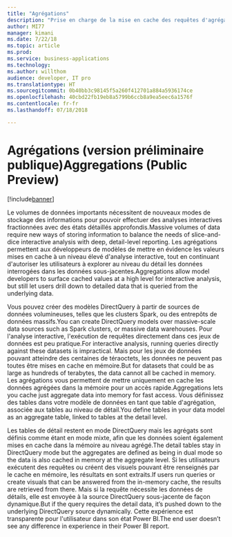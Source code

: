 ```yaml
---
title: "Agrégations"
description: "Prise en charge de la mise en cache des requêtes d'agrégation tout continuant d'autoriser les utilisateurs à explorer au niveau du détail via DirectQuery"
author: MI77
manager: kimani
ms.date: 7/22/18
ms.topic: article
ms.prod: 
ms.service: business-applications
ms.technology: 
ms.author: willthom
audience: developer, IT pro
ms.translationtype: HT
ms.sourcegitcommit: 0b40bb3c98145f5a260f412701a884a5936174ce
ms.openlocfilehash: 40cbd22fb19eb8a5799b6ccb8a9ea5eec6a1576f
ms.contentlocale: fr-fr
ms.lasthandoff: 07/18/2018

---
```


# <a name="aggregations-public-preview"></a><span data-ttu-id="40d61-103">Agrégations (version préliminaire publique)</span><span class="sxs-lookup"><span data-stu-id="40d61-103">Aggregations (Public Preview)</span></span>

[!include[banner](../../../includes/banner.md)]


<span data-ttu-id="40d61-104">Le volumes de données importants nécessitent de nouveaux modes de stockage des informations pour pouvoir effectuer des analyses interactives fractionnées avec des états détaillés approfondis.</span><span class="sxs-lookup"><span data-stu-id="40d61-104">Massive volumes of data require new ways of storing information to balance the needs of slice-and-dice interactive analysis with deep, detail-level reporting.</span></span> <span data-ttu-id="40d61-105">Les agrégations permettent aux développeurs de modèles de mettre en évidence les valeurs mises en cache à un niveau élevé d'analyse interactive, tout en continuant d'autoriser les utilisateurs à explorer au niveau du détail les données interrogées dans les données sous-jacentes.</span><span class="sxs-lookup"><span data-stu-id="40d61-105">Aggregations allow model developers to surface cached values at a high level for interactive analysis, but still let users drill down to detailed data that is queried from the underlying data.</span></span>

<span data-ttu-id="40d61-106">Vous pouvez créer des modèles DirectQuery à partir de sources de données volumineuses, telles que les clusters Spark, ou des entrepôts de données massifs.</span><span class="sxs-lookup"><span data-stu-id="40d61-106">You can create DirectQuery models over massive-scale data sources such as Spark clusters, or massive data warehouses.</span></span> <span data-ttu-id="40d61-107">Pour l'analyse interactive, l'exécution de requêtes directement dans ces jeux de données est peu pratique.</span><span class="sxs-lookup"><span data-stu-id="40d61-107">For interactive analysis, running queries directly against these datasets is impractical.</span></span> <span data-ttu-id="40d61-108">Mais pour les jeux de données pouvant atteindre des centaines de téraoctets, les données ne peuvent pas toutes être mises en cache en mémoire.</span><span class="sxs-lookup"><span data-stu-id="40d61-108">But for datasets that could be as large as hundreds of terabytes, the data cannot all be cached in memory.</span></span> <span data-ttu-id="40d61-109">Les agrégations vous permettent de mettre uniquement en cache les données agrégées dans la mémoire pour un accès rapide.</span><span class="sxs-lookup"><span data-stu-id="40d61-109">Aggregations lets you cache just aggregate data into memory for fast access.</span></span> <span data-ttu-id="40d61-110">Vous définissez des tables dans votre modèle de données en tant que table d'agrégation, associée aux tables au niveau de détail.</span><span class="sxs-lookup"><span data-stu-id="40d61-110">You define tables in your data model as an aggregate table, linked to tables at the detail level.</span></span> 

<span data-ttu-id="40d61-111">Les tables de détail restent en mode DirectQuery mais les agrégats sont définis comme étant en mode mixte, afin que les données soient également mises en cache dans la mémoire au niveau agrégé.</span><span class="sxs-lookup"><span data-stu-id="40d61-111">The detail tables stay in DirectQuery mode but the aggregates are defined as being in dual mode so the data is also cached in memory at the aggregate level.</span></span> <span data-ttu-id="40d61-112">Si les utilisateurs exécutent des requêtes ou créent des visuels pouvant être renseignés par le cache en mémoire, les résultats en sont extraits.</span><span class="sxs-lookup"><span data-stu-id="40d61-112">If users run queries or create visuals that can be answered from the in-memory cache, the results are retrieved from there.</span></span> <span data-ttu-id="40d61-113">Mais si la requête nécessite les données de détails, elle est envoyée à la source DirectQuery sous-jacente de façon dynamique.</span><span class="sxs-lookup"><span data-stu-id="40d61-113">But if the query requires the detail data, it’s pushed down to the underlying DirectQuery source dynamically.</span></span> <span data-ttu-id="40d61-114">Cette expérience est transparente pour l'utilisateur dans son état Power BI.</span><span class="sxs-lookup"><span data-stu-id="40d61-114">The end user doesn’t see any difference in experience in their Power BI report.</span></span>

<!--
### Who uses this feature
This feature is intended for advanced modelers. It enables them to create data models with aggregate tables linked together to make sure that their end-user reports are designed to encourage filtering of data before queries are served from the DirectQuery source. 
## Status
### Development status
In development
#### Target timeframe
October ‘18
-->

